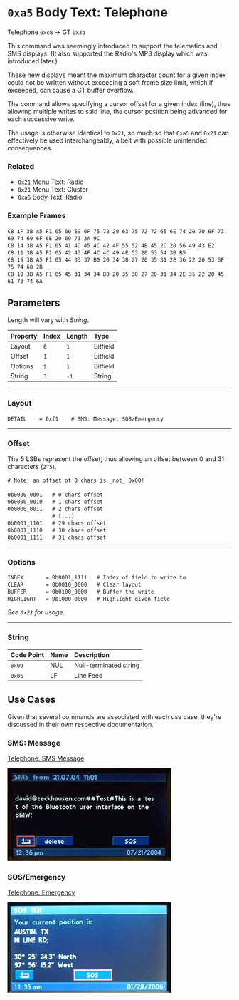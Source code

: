 # `0xa5` Body Text: Telephone

Telephone `0xc8` → GT `0x3b`

This command was seemingly introduced to support the telematics and SMS displays. (It also supported the Radio's MP3 display which was introduced later.)

These new displays meant the maximum character count for a given index could not be written without exceeding a soft frame size limit, which if exceeded, can cause a GT buffer overflow.

The command allows specifying a cursor offset for a given index (line), thus allowing multiple writes to said line, the cursor position being advanced for each successive write.

The usage is otherwise identical to `0x21`, so much so that `0xa5` and `0x21` can effectively be used interchangeably, albeit with possible unintended consequences.

### Related

- `0x21` Menu Text: Radio
- `0x21` Menu Text: Cluster
- `0xa5` Body Text: Radio

### Example Frames
    
    C8 1F 3B A5 F1 05 60 59 6F 75 72 20 63 75 72 72 65 6E 74 20 70 6F 73 69 74 69 6F 6E 20 69 73 3A 9C
    C8 14 3B A5 F1 05 41 4D 45 4C 42 4F 55 52 4E 45 2C 20 56 49 43 E2
    C8 11 3B A5 F1 05 42 43 4F 4C 4C 49 4E 53 20 53 54 3B B5
    C8 19 3B A5 F1 05 44 33 37 B0 20 34 38 27 20 35 31 2E 36 22 20 53 6F 75 74 68 2B
    C8 19 3B A5 F1 05 45 31 34 34 B0 20 35 38 27 20 31 34 2E 35 22 20 45 61 73 74 6A

## Parameters

Length will vary with *String*.

Property|Index|Length|Type
:-------|:----|:-----|:---
Layout|`0`|`1`|Bitfield
Offset|`1`|`1`|Bitfield
Options|`2`|`1`|Bitfield
String|`3`|`-1`|String

---

### Layout
    
    DETAIL    = 0xf1    # SMS: Message, SOS/Emergency

---

### Offset

The 5 LSBs represent the offset, thus allowing an offset between 0 and 31 characters (`2^5`).

    # Note: an offset of 0 chars is _not_ 0x00!
    
    0b0000_0001   # 0 chars offset
    0b0000_0010   # 1 chars offset
    0b0000_0011   # 2 chars offset
                  # [...]
    0b0001_1101   # 29 chars offset
    0b0001_1110   # 30 chars offset
    0b0001_1111   # 31 chars offset

---

### Options

    INDEX       = 0b0001_1111   # Index of field to write to
    CLEAR       = 0b0010_0000   # Clear layout
    BUFFER      = 0b0100_0000   # Buffer the write
    HIGHLIGHT   = 0b1000_0000   # Highlight given field

*See `0x21` for usage.*

---

### String

Code Point|Name|Description
:--|:--|:--
`0x00`|NUL|Null-terminated string
`0x06`|LF|Line Feed
    
## Use Cases

Given that several commands are associated with each use case, they're discussed in their own respective documentation.

### SMS: Message

[Telephone: SMS Message](detail.md)

![SMS Detail](21/f1.jpeg)

### SOS/Emergency

[Telephone: Emergency](detail.md)

![SOS/Emergency](sms/sms_emergency.jpg)